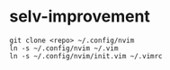 # selv-improvement

```
git clone <repo> ~/.config/nvim
ln -s ~/.config/nvim ~/.vim
ln -s ~/.config/nvim/init.vim ~/.vimrc
```
